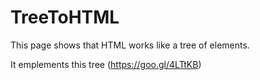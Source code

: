 # TreeToHTML

This page shows that HTML works like a tree of elements.

It emplements this tree (https://goo.gl/4LTtKB)

